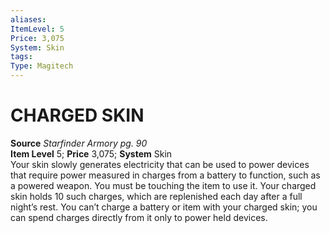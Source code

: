 ```yaml
---
aliases: 
ItemLevel: 5
Price: 3,075
System: Skin
tags: 
Type: Magitech
---
```

# CHARGED SKIN
**Source** _Starfinder Armory pg. 90_  
**Item Level** 5; **Price** 3,075; **System** Skin  
Your skin slowly generates electricity that can be used to power devices that require power measured in charges from a battery to function, such as a powered weapon. You must be touching the item to use it. Your charged skin holds 10 such charges, which are replenished each day after a full night’s rest. You can’t charge a battery or item with your charged skin; you can spend charges directly from it only to power held devices.